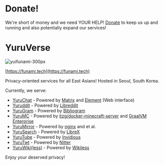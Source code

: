 # Donate!
We're short of money and we need YOUR HELP! [Donate](https://github.com/sponsors/NoaHimesaka1873) to keep us up and running and also potentially expand our services!

# YuruVerse

![yuifunami-300px](https://user-images.githubusercontent.com/39993457/180473804-c72b7be4-142a-41b0-a6a7-907688e31381.png)

[https://funami.tech](https://funami.tech)

Privacy-oriented services for all East Asians! Hosted in Seoul, South Korea.

Currently, we serve:
 - [YuruChat](https://chat.funami.tech) - Powered by [Matrix](https://matrix.org) and [Element](https://element.io) (Web interface)
 - [Yuruddit](https://rd.funami.tech) - Powered by [Libreddit](https://github.com/spikecodes/libreddit)
 - [YuruGram](https://ig.funami.tech) - Powered by [Bibliogram](https://sr.ht/~cadence/bibliogram/)
 - [YuruMC](https://mc.funami.tech) - Powered by [itzg/docker-minecraft-server](https://github.com/itzg/docker-minecraft-server) and [GraalVM Enterprise](https://www.oracle.com/kr/java/graalvm/)
 - [YuruMirror](https://mirror.funami.tech) - Powered by [nginx](https://nginx.org) and et al.
 - [YuruSearch](https://search.funami.tech) - Powered by [LibreX](https://github.com/hnhx/librex)
 - [YuruTube](https://yt.funami.tech) - Powered by [Invidious](https://invidious.io/)
 - [YuruTwt](https://twt.funami.tech) - Powered by [Nitter](https://github.com/zedeus/nitter)
 - [YuruWiki(less)](https://wikiless.funami.tech) - Powered by [Wikiless](https://codeberg.org/orenom/wikiless)

Enjoy your deserved privacy!
